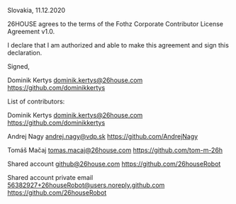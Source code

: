 Slovakia, 11.12.2020

26HOUSE agrees to the terms of the Fothz Corporate Contributor License
Agreement v1.0.

I declare that I am authorized and able to make this agreement and sign this
declaration.

Signed, 

Dominik Kertys dominik.kertys@26house.com https://github.com/dominikkertys

List of contributors:

Dominik Kertys dominik.kertys@26house.com https://github.com/dominikkertys

Andrej Nagy andrej.nagy@vdp.sk https://github.com/AndrejNagy

Tomáš Mačaj tomas.macaj@26house.com https://github.com/tom-m-26h

Shared account github@26house.com https://github.com/26houseRobot

Shared account private email 56382927+26houseRobot@users.noreply.github.com https://github.com/26houseRobot
